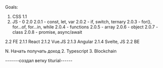 Goals:

1. CSS
 1.1 
2. JS - 0
  2.0
    2.0.1 - const, let, var
    2.0.2 - if, switch, ternary
    2.0.3 - for(), for…of, for…in, while
    2.0.4 - functions
    2.0.5 - array
    2.0.6 - object
    2.0.7 - class
    2.0.8 - promise, async/await

  2.2 FE
    2.1.1 React 
    2.1.2 Vue.JS
    2.1.3 Angular
    2.1.4 Svelte, JS
 2.2 BE


N. Начать получать доход
2. Typescript
3. Blockchain

-------создал ветку titurial------